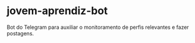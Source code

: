 # jovem-aprendiz-bot
Bot do Telegram para auxiliar o monitoramento de perfis relevantes e fazer postagens.
